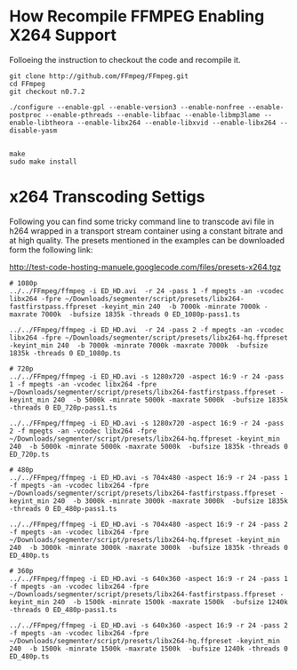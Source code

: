 # How Recompile FFMPEG Enabling X264 Support #

Folloeing the instruction to checkout the code and recompile it.

```
git clone http://github.com/FFmpeg/FFmpeg.git
cd FFmpeg
git checkout n0.7.2

./configure --enable-gpl --enable-version3 --enable-nonfree --enable-postproc --enable-pthreads --enable-libfaac --enable-libmp3lame --enable-libtheora --enable-libx264 --enable-libxvid --enable-libx264 --disable-yasm


make
sudo make install
```




# x264 Transcoding Settigs #

Following you can find some tricky command line to transcode avi file in h264 wrapped in a transport stream container using a constant bitrate and at high quality. The presets mentioned in the examples can be downloaded form the following link:


http://test-code-hosting-manuele.googlecode.com/files/presets-x264.tgz

```
# 1080p
../../FFmpeg/ffmpeg -i ED_HD.avi  -r 24 -pass 1 -f mpegts -an -vcodec libx264 -fpre ~/Downloads/segmenter/script/presets/libx264-fastfirstpass.ffpreset -keyint_min 240  -b 7000k -minrate 7000k -maxrate 7000k  -bufsize 1835k -threads 0 ED_1080p-pass1.ts

../../FFmpeg/ffmpeg -i ED_HD.avi  -r 24 -pass 2 -f mpegts -an -vcodec libx264 -fpre ~/Downloads/segmenter/script/presets/libx264-hq.ffpreset -keyint_min 240  -b 7000k -minrate 7000k -maxrate 7000k  -bufsize 1835k -threads 0 ED_1080p.ts

# 720p
../../FFmpeg/ffmpeg -i ED_HD.avi -s 1280x720 -aspect 16:9 -r 24 -pass 1 -f mpegts -an -vcodec libx264 -fpre ~/Downloads/segmenter/script/presets/libx264-fastfirstpass.ffpreset -keyint_min 240  -b 5000k -minrate 5000k -maxrate 5000k  -bufsize 1835k -threads 0 ED_720p-pass1.ts

../../FFmpeg/ffmpeg -i ED_HD.avi -s 1280x720 -aspect 16:9 -r 24 -pass 2 -f mpegts -an -vcodec libx264 -fpre ~/Downloads/segmenter/script/presets/libx264-hq.ffpreset -keyint_min 240  -b 5000k -minrate 5000k -maxrate 5000k  -bufsize 1835k -threads 0 ED_720p.ts

# 480p
../../FFmpeg/ffmpeg -i ED_HD.avi -s 704x480 -aspect 16:9 -r 24 -pass 1 -f mpegts -an -vcodec libx264 -fpre ~/Downloads/segmenter/script/presets/libx264-fastfirstpass.ffpreset -keyint_min 240  -b 3000k -minrate 3000k -maxrate 3000k  -bufsize 1835k -threads 0 ED_480p-pass1.ts

../../FFmpeg/ffmpeg -i ED_HD.avi -s 704x480 -aspect 16:9 -r 24 -pass 2 -f mpegts -an -vcodec libx264 -fpre ~/Downloads/segmenter/script/presets/libx264-hq.ffpreset -keyint_min 240  -b 3000k -minrate 3000k -maxrate 3000k  -bufsize 1835k -threads 0 ED_480p.ts

# 360p
../../FFmpeg/ffmpeg -i ED_HD.avi -s 640x360 -aspect 16:9 -r 24 -pass 1 -f mpegts -an -vcodec libx264 -fpre ~/Downloads/segmenter/script/presets/libx264-fastfirstpass.ffpreset -keyint_min 240  -b 1500k -minrate 1500k -maxrate 1500k  -bufsize 1240k -threads 0 ED_480p-pass1.ts

../../FFmpeg/ffmpeg -i ED_HD.avi -s 640x360 -aspect 16:9 -r 24 -pass 2 -f mpegts -an -vcodec libx264 -fpre ~/Downloads/segmenter/script/presets/libx264-hq.ffpreset -keyint_min 240  -b 1500k -minrate 1500k -maxrate 1500k  -bufsize 1240k -threads 0 ED_480p.ts
```